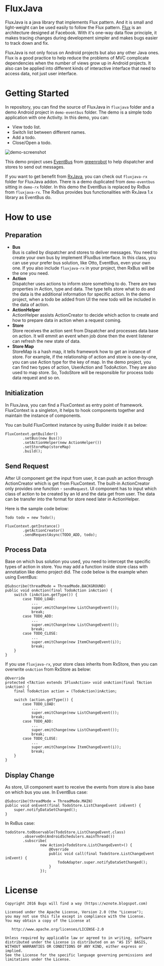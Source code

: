 # FluxJava
FluxJava is a java library that implements Flux pattern. And it is small and light-weight can be used easily to follow the Flux pattern.
[Flux](https://facebook.github.io/flux/docs/overview.html) is an architecture designed at Facebook.
With it's one-way data flow principle, it makes tracing changes during development simpler and makes bugs easier to track down and fix.

FluxJava is not only focus on Android projects but also any other Java ones.
Flux is a good practice to help reduce the problems of MVC complicate dependencies when the number of views grow up in Android projects.
It also can be applied into different kinds of interactive interface that need to access data, not just user interface.

# Getting Started
In repository, you can find the source of FluxJava in `fluxjava` folder
and a demo Android project in `demo-eventbus` folder.
The demo is a simple todo application with one Activity.
In this demo, you can:
 * View todo list.
 * Switch list between different names.
 * Add a todo.
 * Close/Open a todo.

![demo-screenshot](https://cloud.githubusercontent.com/assets/22995091/20027437/ac19b4fa-a34f-11e6-95f9-d2f0f5159a0c.gif)

This demo project uses [EventBus](https://github.com/greenrobot/EventBus) from [greenrobot](http://greenrobot.org/) to help dispatcher and stores to send out messages.

If you want to get benefit from [RxJava](https://github.com/ReactiveX/RxJava), you can check out `fluxjava-rx` folder for FluxJava addon.
There is a demo duplicated from `demo-eventbus` sitting in `demo-rx` folder.
In this demo the EventBus is replaced by RxBus from `fluxjava-rx`.
The RxBus provides bus functionalities with RxJava 1.x library as EventBus do.

# How to use
## Preparation
* **Bus**<br />
Bus is called by dispatcher and stores to deliver messages.
You need to create your own bus by implement IFluxBus interface.
In this class, you can use your prefer bus solution, like Otto, EventBus, even your own one.
If you also include `fluxjava-rx` in your project, then RxBus will be the one you need.
* **Action**<br />
Dispatcher uses actions to inform store something to do.
There are two properties in Action, type and data.
The type tells store what to do and the data is the additional information for specific action.
In the demo project, when a todo be added from UI the new todo will be included in the data of action.
* **ActionHelper**<br />
ActionHelper assists ActionCreator to decide which action to create and how to prepare data in action when a request coming.
* **Store**<br />
Store receives the action sent from Dispatcher and processes data base on action.
It will emmit an event when job done then the event listener can refresh the new state of data.
* **Store Map**<br />
StoreMap is a hash map, it tells framework how to get an instance of store.
For example, if the relationship of action and store is one-by-one, you can use Action type for the key of map.
In the demo project, you can find two types of action, UserAction and TodoAction.
They are also used to map store. So, TodoStore will be responsible for process todo data request and so on.

## Initialization
In FluxJava, you can find a FluxContext as entry point of framework.
FluxContext is a singleton, it helps to hook components together and maintain the instance of components.

You can build FluxContext instance by using Builder inside it as below:
```
FluxContext.getBuilder()
        .setBus(new Bus())
        .setActionHelper(new ActionHelper())
        .setStoreMap(storeMap)
        .build();
```

## Send Request
After UI component get the input from user, it can push an action through ActionCreator which is get from FluxContext.
The built-in ActionCreator only provides one function - `sendRequest`.
UI component has to input which class of action to be created by an Id and the data get from user.
The data can be transfer into the format for store need later in ActionHelper.

Here is the sample code below:

```
Todo todo = new Todo();

FluxContext.getInstance()
        .getActionCreator()
        .sendRequestAsync(TODO_ADD, todo);
```

## Process Data
Base on which bus solution you used, you need to intercept the specific types of action in store.
You may add a function inside store class with annotation like demo project did.
The code below is the example when using EventBus:
```
@Subscribe(threadMode = ThreadMode.BACKGROUND)
public void onAction(final TodoAction inAction) {
    switch (inAction.getType()) {
        case TODO_LOAD:
            ...
            super.emitChange(new ListChangeEvent());
            break;
        case TODO_ADD:
            ...
            super.emitChange(new ListChangeEvent());
            break;
        case TODO_CLOSE:
            ...
            super.emitChange(new ItemChangeEvent(i));
            break;
    }
}
```
If you use `fluxjava-rx`, your store class inherits from RxStore, then you can overwrite `onAction` from RxStore as below:
```
@Override
protected <TAction extends IFluxAction> void onAction(final TAction inAction) {
    final TodoAction action = (TodoAction)inAction;

    switch (action.getType()) {
        case TODO_LOAD:
            ...
            super.emitChange(new ListChangeEvent());
            break;
        case TODO_ADD:
            ...
            super.emitChange(new ListChangeEvent());
            break;
        case TODO_CLOSE:
            ...
            super.emitChange(new ItemChangeEvent(i));
            break;
    }
}
```
## Display Change
As store, UI component want to receive the events from store is also base on which bus you use.
In EventBus case:
```
@Subscribe(threadMode = ThreadMode.MAIN)
public void onEvent(final TodoStore.ListChangeEvent inEvent) {
    super.notifyDataSetChanged();
}
```
In RxBus case:
```
todoStore.toObservable(TodoStore.ListChangeEvent.class)
        .observeOn(AndroidSchedulers.mainThread())
        .subscribe(
                new Action1<TodoStore.ListChangeEvent>() {
                    @Override
                    public void call(final TodoStore.ListChangeEvent inEvent) {
                        TodoAdapter.super.notifyDataSetChanged();
                    }
                });
```

License
=======

    Copyright 2016 Bugs will find a way (https://wznote.blogspot.com)

    Licensed under the Apache License, Version 2.0 (the "License");
    you may not use this file except in compliance with the License.
    You may obtain a copy of the License at

       http://www.apache.org/licenses/LICENSE-2.0

    Unless required by applicable law or agreed to in writing, software
    distributed under the License is distributed on an "AS IS" BASIS,
    WITHOUT WARRANTIES OR CONDITIONS OF ANY KIND, either express or implied.
    See the License for the specific language governing permissions and
    limitations under the License.
